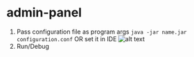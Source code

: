 # admin-panel

1. Pass configuration file as program args ```java -jar name.jar configuration.conf``` OR set it in IDE
![alt text](https://i.ytimg.com/vi/kAAbdoq1to8/maxresdefault.jpg)
2. Run/Debug
